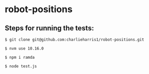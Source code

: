 # robot-positions

## Steps for running the tests: 

`$ git clone git@github.com:charlieharris1/robot-positions.git`

`$ nvm use 10.16.0`

`$ npm i ramda`

`$ node test.js`
